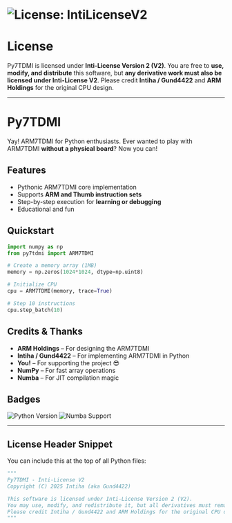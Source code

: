 # ![License: IntiLicenseV2](https://img.shields.io/badge/License-IntiLicense-red.svg "Totally official, trust me 😏")

# License

Py7TDMI is licensed under **Inti-License Version 2 (V2)**.
You are free to **use, modify, and distribute** this software, but **any derivative work must also be licensed under Inti-License V2**.
Please credit **Intiha / Gund4422** and **ARM Holdings** for the original CPU design.

---

# Py7TDMI

Yay! ARM7TDMI for Python enthusiasts.
Ever wanted to play with ARM7TDMI **without a physical board**? Now you can!

## Features

* Pythonic ARM7TDMI core implementation
* Supports **ARM and Thumb instruction sets**
* Step-by-step execution for **learning or debugging**
* Educational and fun

## Quickstart

```python
import numpy as np
from py7tdmi import ARM7TDMI

# Create a memory array (1MB)
memory = np.zeros(1024*1024, dtype=np.uint8)

# Initialize CPU
cpu = ARM7TDMI(memory, trace=True)

# Step 10 instructions
cpu.step_batch(10)
```

## Credits & Thanks

* **ARM Holdings** – For designing the ARM7TDMI
* **Intiha / Gund4422** – For implementing ARM7TDMI in Python
* **You!** – For supporting the project 😎
* **NumPy** – For fast array operations
* **Numba** – For JIT compilation magic

## Badges

![Python Version](https://img.shields.io/badge/python-3.10%2B-blue)
![Numba Support](https://img.shields.io/badge/numba-supported-green)

---

## License Header Snippet

You can include this at the top of all Python files:

```python
"""
Py7TDMI - Inti-License V2
Copyright (C) 2025 Intiha (aka Gund4422)

This software is licensed under Inti-License Version 2 (V2).
You may use, modify, and redistribute it, but all derivatives must remain under Inti-License V2.
Please credit Intiha / Gund4422 and ARM Holdings for the original CPU design.
"""
```
